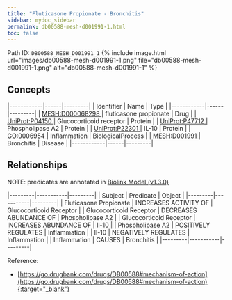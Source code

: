 ```yaml
---
title: "Fluticasone Propionate - Bronchitis"
sidebar: mydoc_sidebar
permalink: db00588-mesh-d001991-1.html
toc: false 
---
```



Path ID: `DB00588_MESH_D001991_1`
{% include image.html url="images/db00588-mesh-d001991-1.png" file="db00588-mesh-d001991-1.png" alt="db00588-mesh-d001991-1" %}

## Concepts

|------------|------|---------|
| Identifier | Name | Type    |
|------------|------|---------|
| <a href="https://identifiers.org/MESH:D000068298">MESH:D000068298 </a> | fluticasone propionate | Drug |
| <a href="https://identifiers.org/UniProt:P04150">UniProt:P04150 </a> | Glucocorticoid receptor | Protein |
| <a href="https://identifiers.org/UniProt:P47712">UniProt:P47712 </a> | Phospholipase A2 | Protein |
| <a href="https://identifiers.org/UniProt:P22301">UniProt:P22301 </a> | IL-10 | Protein |
| <a href="https://identifiers.org/GO:0006954">GO:0006954 </a> | Inflammation | BiologicalProcess |
| <a href="https://identifiers.org/MESH:D001991">MESH:D001991 </a> | Bronchitis | Disease |
|------------|------|---------|

## Relationships


NOTE: predicates are annotated in <a href="https://github.com/biolink/biolink-model/releases/tag/v1.3.0">Biolink Model (v1.3.0)</a>

|---------|-----------|---------|
| Subject | Predicate | Object  |
|---------|-----------|---------|
| Fluticasone Propionate | INCREASES ACTIVITY OF | Glucocorticoid Receptor |
| Glucocorticoid Receptor | DECREASES ABUNDANCE OF | Phospholipase A2 |
| Glucocorticoid Receptor | INCREASES ABUNDANCE OF | Il-10 |
| Phospholipase A2 | POSITIVELY REGULATES | Inflammation |
| Il-10 | NEGATIVELY REGULATES | Inflammation |
| Inflammation | CAUSES | Bronchitis |
|---------|-----------|---------|

Reference:
  - [https://go.drugbank.com/drugs/DB00588#mechanism-of-action](https://go.drugbank.com/drugs/DB00588#mechanism-of-action){:target="_blank"}